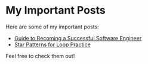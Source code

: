 # My Important Posts

Here are some of my important posts:

- [Guide to Becoming a Successful Software Engineer](https://medium.com/@hasibulhimu49/guide-to-becoming-a-successful-software-engineer-cacab95aae86)
- [Star Patterns for Loop Practice](https://medium.com/@hasibulhimu49/star-patterns-for-loop-practice-e254c836e9b9)

Feel free to check them out!
